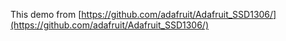 This demo from [https://github.com/adafruit/Adafruit_SSD1306/](https://github.com/adafruit/Adafruit_SSD1306/)
